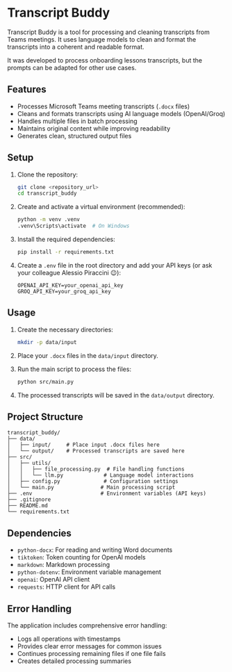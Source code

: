 # Transcript Buddy

Transcript Buddy is a tool for processing and cleaning transcripts from Teams meetings. It uses language models to clean and format the transcripts into a coherent and readable format.

It was developed to process onboarding lessons transcripts, but the prompts can be adapted for other use cases.

## Features

- Processes Microsoft Teams meeting transcripts (`.docx` files)
- Cleans and formats transcripts using AI language models (OpenAI/Groq)
- Handles multiple files in batch processing
- Maintains original content while improving readability
- Generates clean, structured output files

## Setup

1. Clone the repository:
    ```sh
    git clone <repository_url>
    cd transcript_buddy
    ```

2. Create and activate a virtual environment (recommended):
    ```sh
    python -m venv .venv
    .venv\Scripts\activate  # On Windows
    ```

3. Install the required dependencies:
    ```sh
    pip install -r requirements.txt
    ```

4. Create a `.env` file in the root directory and add your API keys (or ask your colleague Alessio Piraccini 😉):
    ```env
    OPENAI_API_KEY=your_openai_api_key
    GROQ_API_KEY=your_groq_api_key
    ```

## Usage

1. Create the necessary directories:
    ```sh
    mkdir -p data/input
    ```

2. Place your `.docx` files in the `data/input` directory.

3. Run the main script to process the files:
    ```sh
    python src/main.py
    ```

4. The processed transcripts will be saved in the `data/output` directory.

## Project Structure

```
transcript_buddy/
├── data/
│   ├── input/     # Place input .docx files here
│   └── output/    # Processed transcripts are saved here
├── src/
│   ├── utils/
│   │   ├── file_processing.py  # File handling functions
│   │   └── llm.py             # Language model interactions
│   ├── config.py              # Configuration settings
│   └── main.py               # Main processing script
├── .env                      # Environment variables (API keys)
├── .gitignore
├── README.md
└── requirements.txt
```

## Dependencies

- `python-docx`: For reading and writing Word documents
- `tiktoken`: Token counting for OpenAI models
- `markdown`: Markdown processing
- `python-dotenv`: Environment variable management
- `openai`: OpenAI API client
- `requests`: HTTP client for API calls

## Error Handling

The application includes comprehensive error handling:
- Logs all operations with timestamps
- Provides clear error messages for common issues
- Continues processing remaining files if one file fails
- Creates detailed processing summaries
